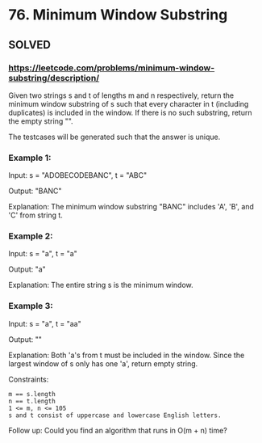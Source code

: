 # 76. Minimum Window Substring

## SOLVED

### https://leetcode.com/problems/minimum-window-substring/description/

Given two strings s and t of lengths m and n respectively, return the minimum window
substring
of s such that every character in t (including duplicates) is included in the window. If there is no such substring, return the empty string "".

The testcases will be generated such that the answer is unique.



### Example 1:

Input: s = "ADOBECODEBANC", t = "ABC"

Output: "BANC"

Explanation: The minimum window substring "BANC" includes 'A', 'B', and 'C' from string t.

### Example 2:

Input: s = "a", t = "a"

Output: "a"

Explanation: The entire string s is the minimum window.

### Example 3:

Input: s = "a", t = "aa"

Output: ""

Explanation: Both 'a's from t must be included in the window.
Since the largest window of s only has one 'a', return empty string.



Constraints:

    m == s.length
    n == t.length
    1 <= m, n <= 105
    s and t consist of uppercase and lowercase English letters.



Follow up: Could you find an algorithm that runs in O(m + n) time?
